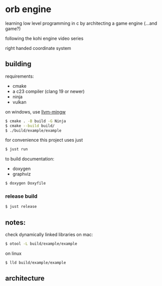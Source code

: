 # orb engine

learning low level programming in c by architecting a game engine (...and game?)

following the kohi engine video series

right handed coordinate system

## building

requirements:
- cmake
- a c23 compiler (clang 19 or newer)
- ninja
- vulkan

on windows, use [llvm-mingw](https://github.com/mstorsjo/llvm-mingw/releases)

```sh
$ cmake . -B build -G Ninja
$ cmake --build build/
$ ./build/example/example
```

for convenience this project uses just

```sh
$ just run
```

to build documentation:
- doxygen
- graphviz

```sh
$ doxygen Doxyfile
```

### release build

```sh
$ just release
```

## notes:

check dynamically linked libraries on mac:

```sh
$ otool -L build/example/example
```

on linux

```sh
$ lld build/example/example
```

## architecture
